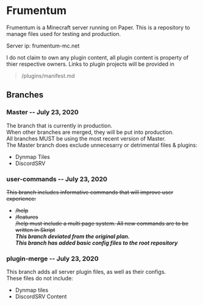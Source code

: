 # Frumentum
Frumentum is a Minecraft server running on Paper. This is a repository to manage files used for testing and production. 

Server ip: frumentum-mc.net

I do not claim to own any plugin content, all plugin content is property of thier respective owners. Links to plugin projects will be provided in 
> /plugins/manifest.md


## Branches
### Master -- July 23, 2020
The branch that is currently in production.  
When other branches are merged, they will be put into production.  
All branches MUST be using the most recent version of Master.  
The Master branch does exclude unnecesarry or detrimental files & plugins:  
- Dynmap Tiles
- DiscordSRV
  
### user-commands -- July 23, 2020
~~This branch includes informative commands that will improve user experience:~~  
- ~~/help~~
- ~~/features~~  
~~/help must include a multi page system. All new commands are to be written in Skript~~  
***This branch deviated from the original plan.  
This branch has added basic config files to the root repository***  

### plugin-merge -- July 23, 2020
This branch adds all server plugin files, as well as their configs.  
These files do not include:  
- Dynmap tiles
- DiscordSRV Content
